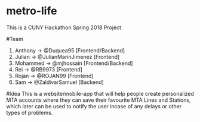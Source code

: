 # metro-life
This is a CUNY Hackathon Spring 2018 Project

#Team
  1. Anthony -> @Duquea95 [Frontend/Backend]
  2. Julian -> @JulianMarinJimenez [Frontend]
  3. Mohammed -> @mjhossain [Frontend/Backend]
  4. Rei -> @RB9973 [Frontend]
  5. Rojan -> @ROJAN99 [Frontend]
  6. Sam -> 	@ZaldivarSamuel [Backend]
  
 #Idea
    This is a website/mobile-app that will help people create personalized MTA accounts where they can save their favourite MTA Lines and Stations, which later can be used to notify the user incase of any delays or other types of problems.
